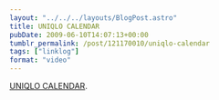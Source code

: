 ```yaml
---
layout: "../../../layouts/BlogPost.astro"
title: UNIQLO CALENDAR
pubDate: 2009-06-10T14:07:13+00:00
tumblr_permalink: /post/121170010/uniqlo-calendar
tags: ["linklog"]
format: "video"
---
```


<!-- http://www.uniqlo.com/calendar/swf/uqcal\_bp\_loader.swf?cID=GB&aID=LDN&bgm=0&size=large -->

[UNIQLO CALENDAR][1].

[1]: http://www.uniqlo.com/calendar/
